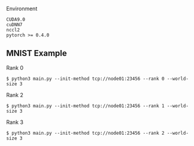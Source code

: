 Environment
```
CUDA9.0 
cuDNN7 
nccl2
pytorch >= 0.4.0
```
## MNIST Example  
Rank 0
```
$ python3 main.py --init-method tcp://node01:23456 --rank 0 --world-size 3
```
Rank 2
```
$ python3 main.py --init-method tcp://node01:23456 --rank 1 --world-size 3
```
Rank 3
```
$ python3 main.py --init-method tcp://node01:23456 --rank 2 --world-size 3
```

